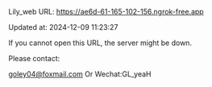 Lily_web URL: https://ae6d-61-165-102-156.ngrok-free.app

Updated at: 2024-12-09 11:23:27

If you cannot open this URL, the server might be down.

Please contact: 

goley04@foxmail.com Or Wechat:GL_yeaH